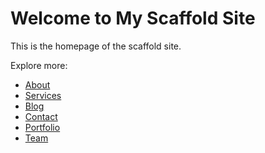 # Welcome to My Scaffold Site

This is the homepage of the scaffold site.

Explore more:
- [About](/about.md)
- [Services](/services.md)
- [Blog](/blog.md)
- [Contact](/contact.md)
- [Portfolio](/portfolio.md)
- [Team](/team.md)
